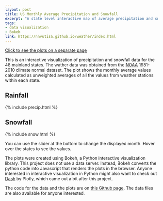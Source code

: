 ```yaml
---
layout: post
title: US Monthly Average Precipitation and Snowfall
excerpt: "A state level interactive map of average precipitation and snowfall using the Python package Bokeh"
tags:
- data visualization 
- Bokeh
link: https://nnvutisa.github.io/weather/index.html
---
```


[Click to see the plots on a separate page](https://nnvutisa.github.io/weather/)

This is an interactive visualization of precipitation and snowfall data for the 48 mainland states. The wather data was obtained from the [NOAA](https://www.ncdc.noaa.gov/cdo-web/) 1981-2010 climate normal dataset. The plot shows the monthly average values calculated as unweighted averages of all the values from weather stations within each state. 

## Rainfall

{% include precip.html %}


## Snowfall

{% include snow.html %}


You can use the slider at the bottom to change the displayed month. Hover over the states to see the values. 

The plots were created using Bokeh, a Python interactive visualization library. This project does not use a data server. Instead, Bokeh converts the python code into Javascript that renders the plots in the browser. Anyone interested in interactive visualization in Python might also want to check out [Dash](https://plot.ly/products/dash/) by Plotly, which came out a bit after this project. 

The code for the data and the plots are on [this Github page](https://github.com/nnvutisa/weather). The data files are also available for anyone interested. 
